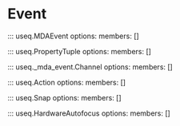 # Event

::: useq.MDAEvent
    options:
        members: []

::: useq.PropertyTuple
    options:
        members: []

::: useq._mda_event.Channel
    options:
        members: []

::: useq.Action
    options:
        members: []

::: useq.Snap
    options:
        members: []

::: useq.HardwareAutofocus
    options:
        members: []
